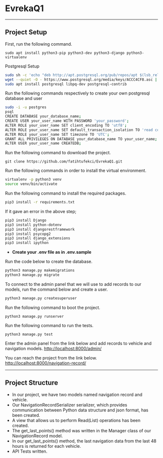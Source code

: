# EvrekaQ1
------------------------------
## Project Setup

First, run the following command.
```
sudo apt install python3-pip python3-dev python3-django python3-virtualenv
```

Postgresql Setup
```sh
sudo sh -c 'echo "deb http://apt.postgresql.org/pub/repos/apt $(lsb_release -cs)-pgdg main" > /etc/apt/sources.list.d/pgdg.list'
wget --quiet -O - https://www.postgresql.org/media/keys/ACCC4CF8.asc | sudo apt-key add -
sudo apt install postgresql libpq-dev postgresql-contrib
```

Run the following commands respectively to create your own postgresql database and user
```sh
sudo -i -u postgres
psql
CREATE DATABASE your_database_name;
CREATE USER your_user_name WITH PASSWORD 'your_password';
ALTER ROLE your_user_name SET client_encoding TO 'utf8';
ALTER ROLE your_user_name SET default_transaction_isolation TO 'read committed';
ALTER ROLE your_user_name SET timezone TO 'UTC';
GRANT ALL PRIVILEGES ON DATABASE your_database_name TO your_user_name;
ALTER USER your_user_name CREATEDB;
```

Run the following command to download the project.

```
git clone https://github.com/fatihtufekci/EvrekaQ1.git
```

Run the following commands in order to install the virtual environment.
```sh
virtualenv -p python3 venv
source venv/bin/activate
```

Run the following command to install the required packages.

```sh
pip3 install -r requirements.txt 
```

If it gave an error in the above step;
```sh
pip3 install Django
pip3 install python-dotenv
pip3 install djangorestframework
pip3 install psycopg2
pip3 install django_extensions
pip3 install ipython
```

- **Create your .env file as in .env.sample**

Run the code below to create the database.

```sh
python3 manage.py makemigrations
python3 manage.py migrate
```

To connect to the admin panel that we will use to add records to our models, run the command below and create a user.

```sh
python3 manage.py createsuperuser
```

Run the following command to boot the project.
```
python3 manage.py runserver
```

Run the following command to run the tests.
```
python3 manage.py test
```

Enter the admin panel from the link below and add records to vehicle and navigation models.
[http://localhost:8000/admin/](http://localhost:8000/admin/)


You can reach the project from the link below.
[http://localhost:8000/navigation-record/](http://localhost:8000/navigation-record/)

---------------------


## Project Structure
- In our project, we have two models named navigation record and vehicle.
- Our NavigationRecordSerializer serializer, which provides communication between Python data structure and json format, has been created.
- A view that allows us to perform Read(List) operations has been created.
- The get_last_points() method was written in the Manager class of our NavigationRecord model.
- In our get_last_points() method, the last navigation data from the last 48 hours is returned for each vehicle.
- API Tests written.

